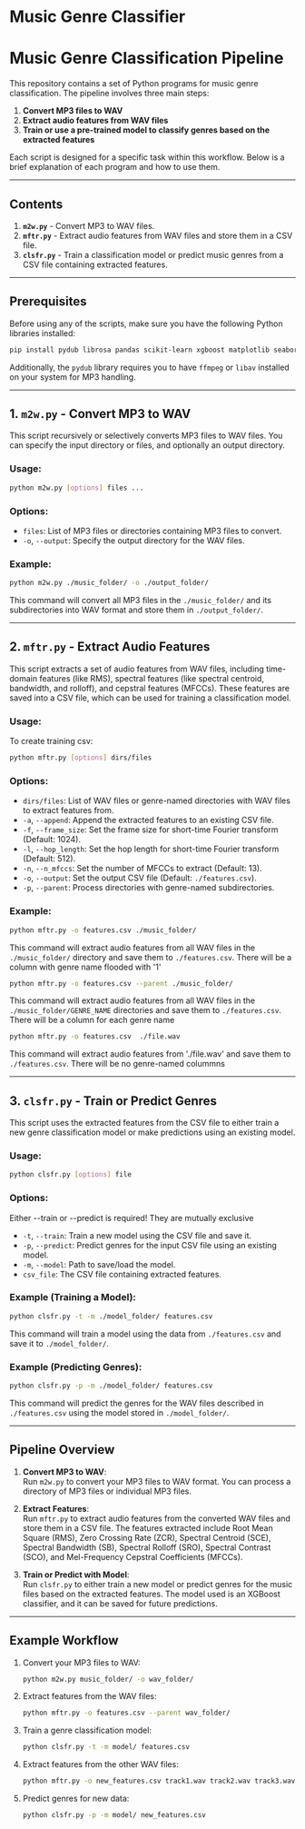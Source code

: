 # Music Genre Classifier
 
# Music Genre Classification Pipeline

This repository contains a set of Python programs for music genre classification. The pipeline involves three main steps:

1. **Convert MP3 files to WAV**  
2. **Extract audio features from WAV files**  
3. **Train or use a pre-trained model to classify genres based on the extracted features**

Each script is designed for a specific task within this workflow. Below is a brief explanation of each program and how to use them.

---

## Contents

1. **`m2w.py`** - Convert MP3 to WAV files.
2. **`mftr.py`** - Extract audio features from WAV files and store them in a CSV file.
3. **`clsfr.py`** - Train a classification model or predict music genres from a CSV file containing extracted features.

---

## Prerequisites

Before using any of the scripts, make sure you have the following Python libraries installed:

```bash
pip install pydub librosa pandas scikit-learn xgboost matplotlib seaborn
```

Additionally, the `pydub` library requires you to have `ffmpeg` or `libav` installed on your system for MP3 handling.

---

## 1. `m2w.py` - Convert MP3 to WAV

This script recursively or selectively converts MP3 files to WAV files. You can specify the input directory or files, and optionally an output directory.

### Usage:

```bash
python m2w.py [options] files ...
```

### Options:

- `files`: List of MP3 files or directories containing MP3 files to convert.
- `-o`, `--output`: Specify the output directory for the WAV files.

### Example:

```bash
python m2w.py ./music_folder/ -o ./output_folder/
```

This command will convert all MP3 files in the `./music_folder/` and its subdirectories into WAV format and store them in `./output_folder/`.

---

## 2. `mftr.py` - Extract Audio Features

This script extracts a set of audio features from WAV files, including time-domain features (like RMS), spectral features (like spectral centroid, bandwidth, and rolloff), and cepstral features (MFCCs). These features are saved into a CSV file, which can be used for training a classification model.

### Usage:

To create training csv:

```bash
python mftr.py [options] dirs/files
```

### Options:

- `dirs/files`: List of WAV files or genre-named directories with WAV files to extract features from.
- `-a`, `--append`: Append the extracted features to an existing CSV file.
- `-f`, `--frame_size`: Set the frame size for short-time Fourier transform (Default: 1024).
- `-l`, `--hop_length`: Set the hop length for short-time Fourier transform (Default: 512).
- `-n`, `--n_mfccs`: Set the number of MFCCs to extract (Default: 13).
- `-o`, `--output`: Set the output CSV file (Default: `./features.csv`).
- `-p`, `--parent`: Process directories with genre-named subdirectories.

### Example:

```bash
python mftr.py -o features.csv ./music_folder/
```

This command will extract audio features from all WAV files in the `./music_folder/` directory and save them to `./features.csv`. There will be a column with genre name flooded with '1'

```bash
python mftr.py -o features.csv --parent ./music_folder/
```

This command will extract audio features from all WAV files in the `./music_folder/GENRE_NAME` directories and save them to `./features.csv`. There will be a column for each genre name

```bash
python mftr.py -o features.csv  ./file.wav
```

This command will extract audio features from './file.wav' and save them to `./features.csv`. There will be no genre-named colummns

---

## 3. `clsfr.py` - Train or Predict Genres

This script uses the extracted features from the CSV file to either train a new genre classification model or make predictions using an existing model.

### Usage:

```bash
python clsfr.py [options] file
```

### Options:

Either --train or --predict is required! They are mutually exclusive

- `-t`, `--train`: Train a new model using the CSV file and save it.
- `-p`, `--predict`: Predict genres for the input CSV file using an existing model.
- `-m`, `--model`: Path to save/load the model.
- `csv_file`: The CSV file containing extracted features.

### Example (Training a Model):

```bash
python clsfr.py -t -m ./model_folder/ features.csv
```

This command will train a model using the data from `./features.csv` and save it to `./model_folder/`.

### Example (Predicting Genres):

```bash
python clsfr.py -p -m ./model_folder/ features.csv
```

This command will predict the genres for the WAV files described in `./features.csv` using the model stored in `./model_folder/`.

---

## Pipeline Overview

1. **Convert MP3 to WAV**:  
   Run `m2w.py` to convert your MP3 files to WAV format. You can process a directory of MP3 files or individual MP3 files.

2. **Extract Features**:  
   Run `mftr.py` to extract audio features from the converted WAV files and store them in a CSV file. The features extracted include Root Mean Square (RMS), Zero Crossing Rate (ZCR), Spectral Centroid (SCE), Spectral Bandwidth (SB), Spectral Rolloff (SRO), Spectral Contrast (SCO), and Mel-Frequency Cepstral Coefficients (MFCCs).

3. **Train or Predict with Model**:  
   Run `clsfr.py` to either train a new model or predict genres for the music files based on the extracted features. The model used is an XGBoost classifier, and it can be saved for future predictions.

---

## Example Workflow

1. Convert your MP3 files to WAV:
   ```bash
   python m2w.py music_folder/ -o wav_folder/
   ```

2. Extract features from the WAV files:
   ```bash
   python mftr.py -o features.csv --parent wav_folder/
   ```

3. Train a genre classification model:
   ```bash
   python clsfr.py -t -m model/ features.csv
   ```

4. Extract features from the other WAV files:
   ```bash
   python mftr.py -o new_features.csv track1.wav track2.wav track3.wav
   ```

5. Predict genres for new data:
   ```bash
   python clsfr.py -p -m model/ new_features.csv
   ```
